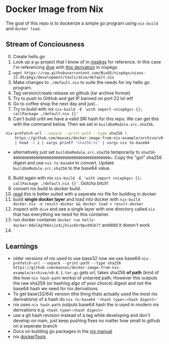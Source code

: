 
# Docker Image from Nix

The goal of this repo is to dockerize a simple go program using `nix-build` and `docker load`.

## Stream of Conciousness
0. Create hello.go
1. Look up a `go` project that I know of in [nixpkgs](https://github.com/NixOS/nixpkgs) for reference. In this case I'm referencing [dive](https://github.com/wagoodman/dive) with [this derivation](https://github.com/NixOS/nixpkgs/blob/b542cc75fa03a3a29350d4c3b69739e946268a93/pkgs/development/tools/dive/default.nix) in nixpkgs.
2. `wget https://raw.githubusercontent.com/NixOS/nixpkgs/nixos-22.05/pkgs/development/tools/dive/default.nix`
3. Make changes to `./default.nix` to suite the needs for my hello go program.
4. Tag version/create release on github (tar archive format)
5. Try to push to GitHub and get IP banned on port 22 lol wtf
6. Go to coffee shop the next day and just...
7. Try to build with nix `nix-build -E 'with import <nixpkgs> {}; callPackage ./default.nix {}'`
7. Can't build until we have a valid SRI hash for this repo. We can get this with the command below. Then we set in `buildGoModule.src.sha256`.
```bash
nix-prefetch-url --unpack --print-path --type sha256 \
	https://github.com/maxsei/docker-image-from-nix-example/archive/v0.0.1.tar.gz \
	| head -n 1 | xargs printf "sha256:%s" | xargs nix to-base64
```

* alternatively just set  `buildGoModule.src.sha256` temporarily to `sha256-0000000000000000000000000000000000000000000=`. Copy the "got" sha256 digest and use `nix to-base64` to convert. Update `buildGoModule.src.sha256` to the base64 value.

8. Build again with nix `nix-build -E 'with import <nixpkgs> {}; callPackage ./default.nix {}'`. Gotcha bitch!
9. convert nix build to docker build.
10. [read](https://nix.dev/tutorials/building-and-running-docker-images) this is better suited with a seperate nix file for building in docker
11. build **single docker layer** and load into docker with `nix-build docker.nix -o result-docker && docker load < result-docker `
12. inspect with `dive` and see a single layer with one directory called `nix` that has everything we need for this container.
13. run docker container `docker run hello-docker:8dwl4g766ni1z4ijhivc6kr0pvd91677` andddd it doesn't work
14. 

## Learnings
* older versions of nix used to use base32 now we use base64
`nix-prefetch-url --unpack --print-path --type sha256 https://github.com/maxsei/docker-image-from-nix-example/archive/v0.0.1.tar.gz` gets url, takes sha256 **of path** (kind of like how `nix hash-path` works) of untarred path. However this outputs the raw sha256 (or hashing algo of your choice) digest and not the base64 hash we need for nix derivations.
* To get base(32/64) version (the thing thats actually used the most nix derivations) of a hash do `nix to-base64 '<hash type>:<hash digest>'`
* nix uses `nix hash-path` outputs base64 hash the is used in modern nix derivations e.g. `<hash type>:<hash digest>`
* use a git hash revision instead of a tag while developing and don't develop on main, just keep pushing fixes no matter how small to github on a seperate branch
* Docs on building go packages in the [nix manual](https://nixos.org/manual/nixpkgs/stable/#ssec-language-go)
* nix [dockerTools](https://nixos.org/manual/nixpkgs/stable/#sec-pkgs-dockerTools)
